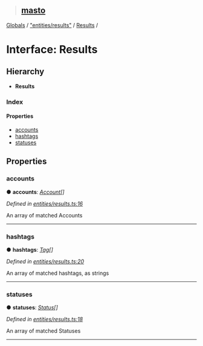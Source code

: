 > ## [masto](../README.md)

[Globals](../globals.md) / ["entities/results"](../modules/_entities_results_.md) / [Results](_entities_results_.results.md) /

# Interface: Results

## Hierarchy

* **Results**

### Index

#### Properties

* [accounts](_entities_results_.results.md#accounts)
* [hashtags](_entities_results_.results.md#hashtags)
* [statuses](_entities_results_.results.md#statuses)

## Properties

###  accounts

● **accounts**: *[Account](_entities_account_.account.md)[]*

*Defined in [entities/results.ts:16](https://github.com/neet/masto.js/blob/635a2aa/src/entities/results.ts#L16)*

An array of matched Accounts

___

###  hashtags

● **hashtags**: *[Tag](_entities_tag_.tag.md)[]*

*Defined in [entities/results.ts:20](https://github.com/neet/masto.js/blob/635a2aa/src/entities/results.ts#L20)*

An array of matched hashtags, as strings

___

###  statuses

● **statuses**: *[Status](_entities_status_.status.md)[]*

*Defined in [entities/results.ts:18](https://github.com/neet/masto.js/blob/635a2aa/src/entities/results.ts#L18)*

An array of matched Statuses

___